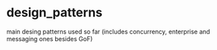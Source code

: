 # design_patterns
main desing patterns used so far (includes concurrency, enterprise and messaging ones besides GoF)
